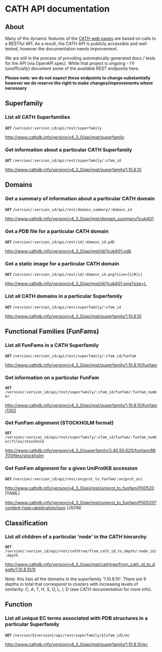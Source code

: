 # CATH API documentation

## About

Many of the dynamic features of the [CATH web pages](http://www.cathdb.info) are based on calls to a RESTful API. As a result, the CATH API is publicly accessible and well tested, however the documentation needs improvement.

We are still in the process of providing automatically generated docs / tests for the API (via OpenAPI spec). While that project is ongoing - I'll (unofficially) document some of the available REST endpoints here.

**Please note: we do not expect these endpoints to change substantially however we do reserve the right to make changes/improvements where necessary**

## Superfamily

### List all CATH Superfamilies

**`GET`** `/version/:version_id/api/rest/superfamily`

http://www.cathdb.info/version/v4_3_0/api/rest/superfamily

### Get information about a particular CATH Superfamily

**`GET`** `/version/:version_id/api/rest/superfamily/:sfam_id`

http://www.cathdb.info/version/v4_3_0/api/rest/superfamily/1.10.8.10

## Domains

### Get a summary of information about a particular CATH domain

**`GET`** `/version/:version_id/api/rest/domain_summary/:domain_id`

http://www.cathdb.info/version/v4_3_0/api/rest/domain_summary/1cukA01

### Get a PDB file for a particular CATH domain

**`GET`** `/version/:version_id/api/rest/id/:domain_id.pdb`

http://www.cathdb.info/version/v4_3_0/api/rest/id/1cukA01.pdb

### Get a static image for a particular CATH domain

**`GET`** `/version/:version_id/api/rest/id/:domain_id.png?size=[S|M|L]`

http://www.cathdb.info/version/v4_3_0/api/rest/id/1cukA01.png?size=L

### List all CATH domains in a particular Superfamily

**`GET`** `/version/:version_id/api/rest/superfamily/:sfam_id`

http://www.cathdb.info/version/v4_3_0/api/rest/superfamily/1.10.8.10

## Functional Families (FunFams)

### List all FunFams in a CATH Superfamily

**`GET`** `/version/:version_id/api/rest/superfamily/:sfam_id/funfam`

http://www.cathdb.info/version/v4_3_0/api/rest/superfamily/1.10.8.10/funfam

### Get information on a particular FunFam

**`GET`** `/version/:version_id/api/rest/superfamily/:sfam_id/funfam/:funfam_number`

http://www.cathdb.info/version/v4_3_0/api/rest/superfamily/1.10.8.10/funfam/1302

### Get FunFam alignment (STOCKHOLM format)

**`GET`** `/version/:version_id/api/rest/superfamily/:sfam_id/funfam/:funfam_number/files/stockholm`

http://www.cathdb.info/version/v4_3_0/superfamily/3.40.50.620/funfam/88701/files/stockholm

### Get FunFam alignment for a given UniProtKB accession

**`GET`** `/version/:version_id/api/rest/uniprot_to_funfam/:uniprot_acc`

http://www.cathdb.info/version/v4_3_0/api/rest/uniprot_to_funfam/P00520 (YAML)

http://www.cathdb.info/version/v4_3_0/api/rest/uniprot_to_funfam/P00520?content-type=application/json (JSON)

## Classification

### List all children of a particular 'node' in the CATH hierarchy

**`GET`** `/version/:version_id/api/rest/cathtree/from_cath_id_to_depth/:node_id/:depth`

http://www.cathdb.info/version/v4_3_0/api/rest/cathtree/from_cath_id_to_depth/1.10.8.10/9

Note: this lists all the domains in the superfamily '1.10.8.10'. There are 9 depths in total
that correspond to clusters with increasing levels of similarity: C, A, T, H, S, O, L, I, D (see CATH documentation for more info).

## Function

### List all unique EC terms associated with PDB structures in a particular Superfamily

**`GET`** `/version/${version}/api/rest/superfamily/${sfam_id}/ec`

http://www.cathdb.info/version/v4_3_0/api/rest/superfamily/1.10.8.10/ec



